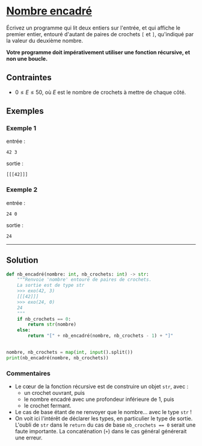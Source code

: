 # [Nombre encadré](http://www.france-ioi.org/algo/task.php?idChapter=513&idTask=511)

Écrivez un programme qui lit deux entiers sur l'entrée, et qui affiche le premier entier, entouré d'autant de paires de crochets `[` et `]`, qu'indiqué par la valeur du deuxième nombre.

**Votre programme doit impérativement utiliser une fonction récursive, et non une boucle.**

## Contraintes

* $0 \leqslant E \leqslant 50$, où $E$ est le nombre de crochets à mettre de chaque côté.

## Exemples

### Exemple 1

entrée :

    42 3

sortie :

    [[[42]]]

### Exemple 2

entrée :

    24 0

sortie :

    24

---

## Solution

```python
def nb_encadré(nombre: int, nb_crochets: int) -> str:
    """Renvoie 'nombre' entouré de paires de crochets.
    La sortie est de type str
    >>> exo(42, 3)
    [[[42]]]
    >>> exo(24, 0)
    24
    """
    if nb_crochets == 0:
        return str(nombre)
    else:
        return "[" + nb_encadré(nombre, nb_crochets - 1) + "]"
    

nombre, nb_crochets = map(int, input().split())
print(nb_encadré(nombre, nb_crochets))
```

### Commentaires
* Le cœur de la fonction récursive est de construire un objet `str`, avec :
    * un crochet ouvrant, puis
    * le nombre encadré avec une profondeur inférieure de $1$, puis
    * le crochet fermant.
* Le cas de base étant de ne renvoyer que le nombre... avec le type `str` ! 
* On voit ici l'intérêt de déclarer les types, en particulier le type de sortie. L'oubli de `str` dans le `return` du cas de base `nb_crochets == 0` serait une faute importante. La concaténation (`+`) dans le cas général générerait une erreur.